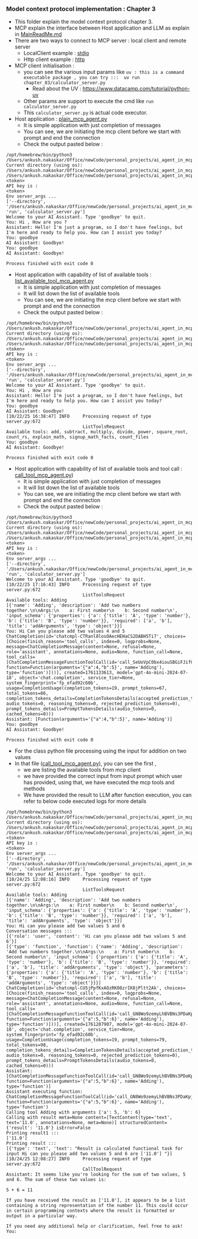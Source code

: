### Model context protocol implementation : Chapter 3
* This folder explain the model context protocol chapter 3. 
* MCP explain the interface between Host application and LLM as explain in [MainReadMe.md](../ReadMe.md)
* There are two ways to connect to MCP server : local client and remote server
  * LocalClient example : [stdio](stdio)
  * Http client example : [http](http)
* MCP client initialisation : 
  * you can see the various input params like ``` uv : this is a command executable package , you can try :::  uv run chapter_03/calculator_server.py ``` 
    * Read about the UV : https://www.datacamp.com/tutorial/python-uv
  * Other params are support to execute the cmd like ```run calculator_server.py```
  * This ``` calculator_server.py ``` is actual code executor.
* Host application : [plain_mcp_agent.py](agents/plain_mcp_agent.py) 
  * It is simple application with just completion of messages
  * You can see, we are initiating the mcp client before we start with prompt and end the connection
  * Check the output pasted below :
```
/opt/homebrew/bin/python3 /Users/ankush.nakaskar/Office/newCode/personal_projects/ai_agent_in_mcp_server/chapter_03/agents/plain_mcp_agent.py 
Current directory (using os): /Users/ankush.nakaskar/Office/newCode/personal_projects/ai_agent_in_mcp_server
/Users/ankush.nakaskar/Office/newCode/personal_projects/ai_agent_in_mcp_server/api_key.txt
<token>
API key is : 
<token>
Env server_args ...
['--directory', '/Users/ankush.nakaskar/Office/newCode/personal_projects/ai_agent_in_mcp_server/chapter_03', 'run', 'calculator_server.py']
Welcome to your AI Assistant. Type 'goodbye' to quit.
You: Hi , How are you ?
Assistant: Hello! I'm just a program, so I don't have feelings, but I'm here and ready to help you. How can I assist you today?
You: goodbye
AI Assistant: Goodbye!
You: goodbye
AI Assistant: Goodbye!

Process finished with exit code 0  
```

* Host application with capability of list of available tools : [list_available_tool_mcp_agent.py](agents/list_available_tool_mcp_agent.py) 
  * It is simple application with just completion of messages
  * It will list down the list of available tools
  * You can see, we are initiating the mcp client before we start with prompt and end the connection
  * Check the output pasted below :
```
/opt/homebrew/bin/python3 /Users/ankush.nakaskar/Office/newCode/personal_projects/ai_agent_in_mcp_server/chapter_03/agents/list_available_tool_mcp_agent.py 
Current directory (using os): /Users/ankush.nakaskar/Office/newCode/personal_projects/ai_agent_in_mcp_server
/Users/ankush.nakaskar/Office/newCode/personal_projects/ai_agent_in_mcp_server/api_key.txt
<token>
API key is : 
<token>
Env server_args ...
['--directory', '/Users/ankush.nakaskar/Office/newCode/personal_projects/ai_agent_in_mcp_server/chapter_03', 'run', 'calculator_server.py']
Welcome to your AI Assistant. Type 'goodbye' to quit.
You: Hi , How are you
Assistant: Hello! I'm just a program, so I don't have feelings, but I'm here and ready to help you. How can I assist you today?
You: goodbye
AI Assistant: Goodbye!
[10/22/25 16:38:47] INFO     Processing request of type            server.py:672
                             ListToolsRequest                                   
Available tools: add, subtract, multiply, divide, power, square_root, count_rs, explain_math, signup_math_facts, count_files
You: goodbye
AI Assistant: Goodbye!

Process finished with exit code 0
```

* Host application with capability of list of available tools and tool call : [call_tool_mcp_agent.py](agents/call_tool_mcp_agent.py)) 
  * It is simple application with just completion of messages
  * It will list down the list of available tools
  * You can see, we are initiating the mcp client before we start with prompt and end the connection
  * Check the output pasted below :
```
/opt/homebrew/bin/python3 /Users/ankush.nakaskar/Office/newCode/personal_projects/ai_agent_in_mcp_server/chapter_03/agents/call_tool_mcp_agent.py 
Current directory (using os): /Users/ankush.nakaskar/Office/newCode/personal_projects/ai_agent_in_mcp_server
/Users/ankush.nakaskar/Office/newCode/personal_projects/ai_agent_in_mcp_server/api_key.txt
<token>
API key is : 
<token>
Env server_args ...
['--directory', '/Users/ankush.nakaskar/Office/newCode/personal_projects/ai_agent_in_mcp_server/chapter_03', 'run', 'calculator_server.py']
Welcome to your AI Assistant. Type 'goodbye' to quit.
[10/22/25 17:16:43] INFO     Processing request of type            server.py:672
                             ListToolsRequest                                   
Available tools: Adding
[{'name': 'Adding', 'description': 'Add two numbers together.\n\nArgs:\n    a: First number\n    b: Second number\n', 'input_schema': {'properties': {'a': {'title': 'A', 'type': 'number'}, 'b': {'title': 'B', 'type': 'number'}}, 'required': ['a', 'b'], 'title': 'addArguments', 'type': 'object'}}]
You: Hi Can you please add two values 4 and 5
ChatCompletion(id='chatcmpl-CTRanl8losOAecHEHaCS2DABH5Ti7', choices=[Choice(finish_reason='tool_calls', index=0, logprobs=None, message=ChatCompletionMessage(content=None, refusal=None, role='assistant', annotations=None, audio=None, function_call=None, tool_calls=[ChatCompletionMessageFunctionToolCall(id='call_SeUoVpC0bx4iouSBGiFJifGr', function=Function(arguments='{"a":4,"b":5}', name='Adding'), type='function')]))], created=1761133613, model='gpt-4o-mini-2024-07-18', object='chat.completion', service_tier=None, system_fingerprint='fp_efad92c60b', usage=CompletionUsage(completion_tokens=19, prompt_tokens=67, total_tokens=86, completion_tokens_details=CompletionTokensDetails(accepted_prediction_tokens=0, audio_tokens=0, reasoning_tokens=0, rejected_prediction_tokens=0), prompt_tokens_details=PromptTokensDetails(audio_tokens=0, cached_tokens=0)))
Assistant: [Function(arguments='{"a":4,"b":5}', name='Adding')]
You: goodbye
AI Assistant: Goodbye!

Process finished with exit code 0

```
* For the class python file processing using the input for addition on two values
* In that file ([call_tool_mcp_agent.py](agents/call_tool_mcp_agent.py)), you can see the first , 
  * we are listing the available tools from mcp client
  * we have provided the correct input from input prompt which user has provided, using that, we have executed the mcp tools and methods
  * We have provided the result to LLM after function execution, you can refer to below code executed logs for more details
```
/opt/homebrew/bin/python3 /Users/ankush.nakaskar/Office/newCode/personal_projects/ai_agent_in_mcp_server/chapter_03/agents/call_tool_mcp_agent.py 
Current directory (using os): /Users/ankush.nakaskar/Office/newCode/personal_projects/ai_agent_in_mcp_server
/Users/ankush.nakaskar/Office/newCode/personal_projects/ai_agent_in_mcp_server/api_key.txt
<token>
API key is : 
<token>
Env server_args ...
['--directory', '/Users/ankush.nakaskar/Office/newCode/personal_projects/ai_agent_in_mcp_server/chapter_03', 'run', 'calculator_server.py']
Welcome to your AI Assistant. Type 'goodbye' to quit.
[10/24/25 12:08:16] INFO     Processing request of type            server.py:672
                             ListToolsRequest                                   
Available tools: Adding
[{'name': 'Adding', 'description': 'Add two numbers together.\n\nArgs:\n    a: First number\n    b: Second number\n', 'input_schema': {'properties': {'a': {'title': 'A', 'type': 'number'}, 'b': {'title': 'B', 'type': 'number'}}, 'required': ['a', 'b'], 'title': 'addArguments', 'type': 'object'}}]
You: Hi can you please add two values 5 and 6
Conversation messages :::
[{'role': 'user', 'content': 'Hi can you please add two values 5 and 6'}]
[{'type': 'function', 'function': {'name': 'Adding', 'description': 'Add two numbers together.\n\nArgs:\n    a: First number\n    b: Second number\n', 'input_schema': {'properties': {'a': {'title': 'A', 'type': 'number'}, 'b': {'title': 'B', 'type': 'number'}}, 'required': ['a', 'b'], 'title': 'addArguments', 'type': 'object'}, 'parameters': {'properties': {'a': {'title': 'A', 'type': 'number'}, 'b': {'title': 'B', 'type': 'number'}}, 'required': ['a', 'b'], 'title': 'addArguments', 'type': 'object'}}}]
ChatCompletion(id='chatcmpl-CU5jPpfKxAOzRK08zrIK8jPltt2Ak', choices=[Choice(finish_reason='tool_calls', index=0, logprobs=None, message=ChatCompletionMessage(content=None, refusal=None, role='assistant', annotations=None, audio=None, function_call=None, tool_calls=[ChatCompletionMessageFunctionToolCall(id='call_GN8Wo9zemyLhBVBNs3PDaKpj', function=Function(arguments='{"a":5,"b":6}', name='Adding'), type='function')]))], created=1761287907, model='gpt-4o-mini-2024-07-18', object='chat.completion', service_tier=None, system_fingerprint='fp_efad92c60b', usage=CompletionUsage(completion_tokens=19, prompt_tokens=79, total_tokens=98, completion_tokens_details=CompletionTokensDetails(accepted_prediction_tokens=0, audio_tokens=0, reasoning_tokens=0, rejected_prediction_tokens=0), prompt_tokens_details=PromptTokensDetails(audio_tokens=0, cached_tokens=0)))
Assistant: [ChatCompletionMessageFunctionToolCall(id='call_GN8Wo9zemyLhBVBNs3PDaKpj', function=Function(arguments='{"a":5,"b":6}', name='Adding'), type='function')]
Assistant executing function: ChatCompletionMessageFunctionToolCall(id='call_GN8Wo9zemyLhBVBNs3PDaKpj', function=Function(arguments='{"a":5,"b":6}', name='Adding'), type='function')
Calling tool Adding with arguments {'a': 5, 'b': 6}
Calling with result meta=None content=[TextContent(type='text', text='11.0', annotations=None, meta=None)] structuredContent={'result': '11.0'} isError=False
Printing result1 ::: 
['11.0']
Printing result ::: 
[{'type': 'text', 'text': "Result is calculated functional task for input Hi can you please add two values 5 and 6 are ['11.0'] "}]
[10/24/25 12:08:27] INFO     Processing request of type            server.py:672
                             CallToolRequest                                    
Assistant: It seems like you're looking for the sum of two values, 5 and 6. The sum of these two values is:

5 + 6 = 11

If you have received the result as ['11.0'], it appears to be a list containing a string representation of the number 11. This could occur in certain programming contexts where the result is formatted or output in a particular way.

If you need any additional help or clarification, feel free to ask!
You: 

```